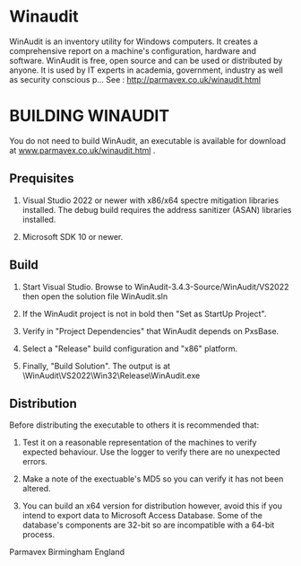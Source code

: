 # Winaudit
WinAudit is an inventory utility for Windows computers. It creates a comprehensive report on a machine's configuration, hardware and software. WinAudit is free, open source and can be used or distributed by anyone. It is used by IT experts in academia, government, industry as well as security conscious p... See : http://parmavex.co.uk/winaudit.html

BUILDING WINAUDIT
=================

You do not need to build WinAudit, an executable is available for download at 
www.parmavex.co.uk/winaudit.html . 

Prequisites
------------

1. Visual Studio 2022 or newer with x86/x64 spectre mitigation libraries installed.
The debug build requires the address sanitizer (ASAN) libraries installed.

2. Microsoft SDK 10 or newer.

Build
-----

1. Start Visual Studio. Browse to WinAudit-3.4.3-Source/WinAudit/VS2022 then open the solution file WinAudit.sln

2. If the WinAudit project is not in bold then "Set as StartUp Project".

3. Verify in "Project Dependencies" that WinAudit depends on PxsBase.

4. Select a "Release" build configuration and "x86" platform.

5. Finally, "Build Solution". The output is at \WinAudit\VS2022\Win32\Release\WinAudit.exe

Distribution
------------

Before distributing the executable to others it is recommended that:

1. Test it on a reasonable representation of the machines to verify expected behaviour.
Use the logger to verify there are no unexpected errors.

2. Make a note of the exectuable's MD5 so you can verify it has not been altered.

3. You can build an x64 version for distribution however, avoid this if you intend to export data
to Microsoft Access Database. Some of the database's components are 32-bit so are incompatible with
a 64-bit process.
  


Parmavex
Birmingham
England
